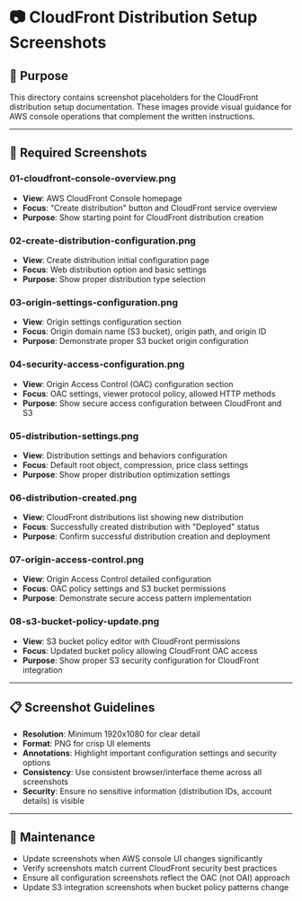 # 📷 CloudFront Distribution Setup Screenshots

## **🎯 Purpose**

This directory contains screenshot placeholders for the CloudFront distribution setup documentation. These images provide visual guidance for AWS console operations that complement the written instructions.

---

## **📸 Required Screenshots**

### **01-cloudfront-console-overview.png**

- **View**: AWS CloudFront Console homepage
- **Focus**: "Create distribution" button and CloudFront service overview
- **Purpose**: Show starting point for CloudFront distribution creation

### **02-create-distribution-configuration.png**

- **View**: Create distribution initial configuration page
- **Focus**: Web distribution option and basic settings
- **Purpose**: Show proper distribution type selection

### **03-origin-settings-configuration.png**

- **View**: Origin settings configuration section
- **Focus**: Origin domain name (S3 bucket), origin path, and origin ID
- **Purpose**: Demonstrate proper S3 bucket origin configuration

### **04-security-access-configuration.png**

- **View**: Origin Access Control (OAC) configuration section
- **Focus**: OAC settings, viewer protocol policy, allowed HTTP methods
- **Purpose**: Show secure access configuration between CloudFront and S3

### **05-distribution-settings.png**

- **View**: Distribution settings and behaviors configuration
- **Focus**: Default root object, compression, price class settings
- **Purpose**: Show proper distribution optimization settings

### **06-distribution-created.png**

- **View**: CloudFront distributions list showing new distribution
- **Focus**: Successfully created distribution with "Deployed" status
- **Purpose**: Confirm successful distribution creation and deployment

### **07-origin-access-control.png**

- **View**: Origin Access Control detailed configuration
- **Focus**: OAC policy settings and S3 bucket permissions
- **Purpose**: Demonstrate secure access pattern implementation

### **08-s3-bucket-policy-update.png**

- **View**: S3 bucket policy editor with CloudFront permissions
- **Focus**: Updated bucket policy allowing CloudFront OAC access
- **Purpose**: Show proper S3 security configuration for CloudFront integration

---

## **📋 Screenshot Guidelines**

- **Resolution**: Minimum 1920x1080 for clear detail
- **Format**: PNG for crisp UI elements
- **Annotations**: Highlight important configuration settings and security options
- **Consistency**: Use consistent browser/interface theme across all screenshots
- **Security**: Ensure no sensitive information (distribution IDs, account details) is visible

---

## **🔄 Maintenance**

- Update screenshots when AWS console UI changes significantly
- Verify screenshots match current CloudFront security best practices
- Ensure all configuration screenshots reflect the OAC (not OAI) approach
- Update S3 integration screenshots when bucket policy patterns change
